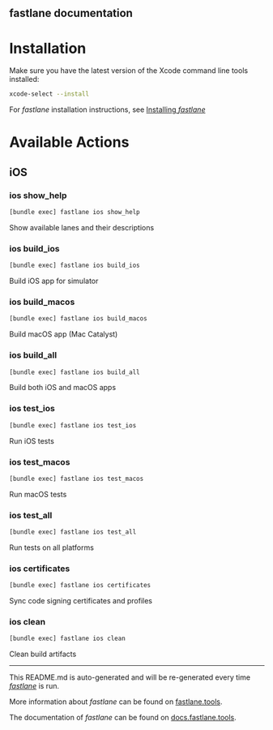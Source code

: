 fastlane documentation
----

# Installation

Make sure you have the latest version of the Xcode command line tools installed:

```sh
xcode-select --install
```

For _fastlane_ installation instructions, see [Installing _fastlane_](https://docs.fastlane.tools/#installing-fastlane)

# Available Actions

## iOS

### ios show_help

```sh
[bundle exec] fastlane ios show_help
```

Show available lanes and their descriptions

### ios build_ios

```sh
[bundle exec] fastlane ios build_ios
```

Build iOS app for simulator

### ios build_macos

```sh
[bundle exec] fastlane ios build_macos
```

Build macOS app (Mac Catalyst)

### ios build_all

```sh
[bundle exec] fastlane ios build_all
```

Build both iOS and macOS apps

### ios test_ios

```sh
[bundle exec] fastlane ios test_ios
```

Run iOS tests

### ios test_macos

```sh
[bundle exec] fastlane ios test_macos
```

Run macOS tests

### ios test_all

```sh
[bundle exec] fastlane ios test_all
```

Run tests on all platforms

### ios certificates

```sh
[bundle exec] fastlane ios certificates
```

Sync code signing certificates and profiles

### ios clean

```sh
[bundle exec] fastlane ios clean
```

Clean build artifacts

----

This README.md is auto-generated and will be re-generated every time [_fastlane_](https://fastlane.tools) is run.

More information about _fastlane_ can be found on [fastlane.tools](https://fastlane.tools).

The documentation of _fastlane_ can be found on [docs.fastlane.tools](https://docs.fastlane.tools).
